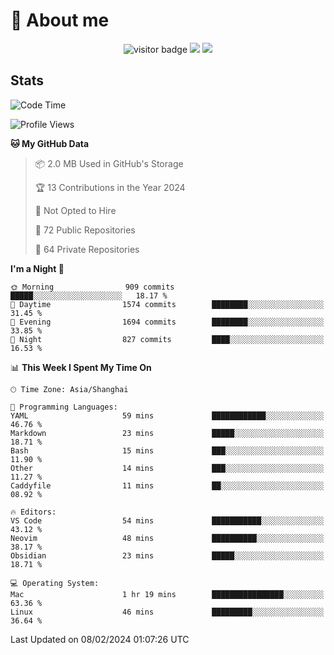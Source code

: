 <!-- ![](https://youpai.roccoshi.top/img/20200804214216.png) -->

# 🧐 About me
 
<p align="center">
<img src="https://visitor-badge.laobi.icu/badge?page_id=Lincest.Lincest&title=hits" alt="visitor badge"/>
<a href="mailto:imroccoshi@gmail.com"><img src="https://img.shields.io/badge/gmail-imroccoshi%40gmail.com-red"></a>
<a href="https://blog.roccoshi.top"><img src="https://img.shields.io/badge/blog-roccoshi-green"></a>
</p>

## Stats

<!--START_SECTION:waka-->
![Code Time](http://img.shields.io/badge/Code%20Time-973%20hrs%206%20mins-blue)

![Profile Views](http://img.shields.io/badge/Profile%20Views-7-blue)

**🐱 My GitHub Data** 

> 📦 2.0 MB Used in GitHub's Storage 
 > 
> 🏆 13 Contributions in the Year 2024
 > 
> 🚫 Not Opted to Hire
 > 
> 📜 72 Public Repositories 
 > 
> 🔑 64 Private Repositories 
 > 
**I'm a Night 🦉** 

```text
🌞 Morning                909 commits         █████░░░░░░░░░░░░░░░░░░░░   18.17 % 
🌆 Daytime                1574 commits        ████████░░░░░░░░░░░░░░░░░   31.45 % 
🌃 Evening                1694 commits        ████████░░░░░░░░░░░░░░░░░   33.85 % 
🌙 Night                  827 commits         ████░░░░░░░░░░░░░░░░░░░░░   16.53 % 
```


📊 **This Week I Spent My Time On** 

```text
🕑︎ Time Zone: Asia/Shanghai

💬 Programming Languages: 
YAML                     59 mins             ████████████░░░░░░░░░░░░░   46.76 % 
Markdown                 23 mins             █████░░░░░░░░░░░░░░░░░░░░   18.71 % 
Bash                     15 mins             ███░░░░░░░░░░░░░░░░░░░░░░   11.90 % 
Other                    14 mins             ███░░░░░░░░░░░░░░░░░░░░░░   11.27 % 
Caddyfile                11 mins             ██░░░░░░░░░░░░░░░░░░░░░░░   08.92 % 

🔥 Editors: 
VS Code                  54 mins             ███████████░░░░░░░░░░░░░░   43.12 % 
Neovim                   48 mins             ██████████░░░░░░░░░░░░░░░   38.17 % 
Obsidian                 23 mins             █████░░░░░░░░░░░░░░░░░░░░   18.71 % 

💻 Operating System: 
Mac                      1 hr 19 mins        ████████████████░░░░░░░░░   63.36 % 
Linux                    46 mins             █████████░░░░░░░░░░░░░░░░   36.64 % 
```


 Last Updated on 08/02/2024 01:07:26 UTC
<!--END_SECTION:waka-->


